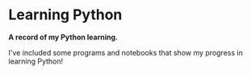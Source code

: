 # Learning Python

**A record of my Python learning.**

I've included some programs and notebooks that show my progress in learning Python!
